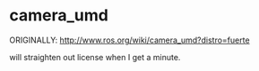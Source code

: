 camera_umd
==========

ORIGINALLY: http://www.ros.org/wiki/camera_umd?distro=fuerte

will straighten out license when I get a minute.
